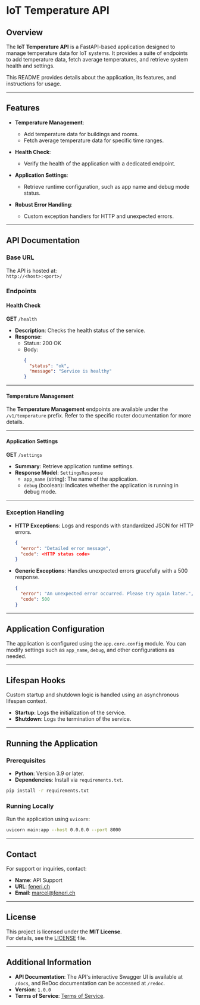 # IoT Temperature API

## Overview

The **IoT Temperature API** is a FastAPI-based application designed to manage temperature data for IoT systems. It provides a suite of endpoints to add temperature data, fetch average temperatures, and retrieve system health and settings. 

This README provides details about the application, its features, and instructions for usage.

---

## Features

- **Temperature Management**:
  - Add temperature data for buildings and rooms.
  - Fetch average temperature data for specific time ranges.

- **Health Check**:
  - Verify the health of the application with a dedicated endpoint.

- **Application Settings**:
  - Retrieve runtime configuration, such as app name and debug mode status.

- **Robust Error Handling**:
  - Custom exception handlers for HTTP and unexpected errors.

---

## API Documentation

### Base URL
The API is hosted at:  
`http://<host>:<port>/`

### Endpoints

#### Health Check

**GET** `/health`

- **Description**: Checks the health status of the service.
- **Response**:
  - Status: 200 OK
  - Body:
    ```json
    {
      "status": "ok",
      "message": "Service is healthy"
    }
    ```

---

#### Temperature Management

The **Temperature Management** endpoints are available under the `/v1/temperature` prefix. Refer to the specific router documentation for more details.

---

#### Application Settings

**GET** `/settings`

- **Summary**: Retrieve application runtime settings.
- **Response Model**: `SettingsResponse`
  - `app_name` (string): The name of the application.
  - `debug` (boolean): Indicates whether the application is running in debug mode.

---

### Exception Handling

- **HTTP Exceptions**:
  Logs and responds with standardized JSON for HTTP errors.
  ```json
  {
    "error": "Detailed error message",
    "code": <HTTP status code>
  }
  ```

- **Generic Exceptions**:
  Handles unexpected errors gracefully with a 500 response.
  ```json
  {
    "error": "An unexpected error occurred. Please try again later.",
    "code": 500
  }
  ```

---

## Application Configuration

The application is configured using the `app.core.config` module. You can modify settings such as `app_name`, `debug`, and other configurations as needed.

---

## Lifespan Hooks

Custom startup and shutdown logic is handled using an asynchronous lifespan context.  
- **Startup**: Logs the initialization of the service.
- **Shutdown**: Logs the termination of the service.

---

## Running the Application

### Prerequisites

- **Python**: Version 3.9 or later.
- **Dependencies**: Install via `requirements.txt`.

```bash
pip install -r requirements.txt
```

### Running Locally

Run the application using `uvicorn`:

```bash
uvicorn main:app --host 0.0.0.0 --port 8000
```

---

## Contact

For support or inquiries, contact:

- **Name**: API Support  
- **URL**: [feneri.ch](http://feneri.ch)  
- **Email**: [marcel@feneri.ch](mailto:marcel@feneri.ch)  

---

## License

This project is licensed under the **MIT License**.  
For details, see the [LICENSE](https://opensource.org/licenses/MIT) file.

---

## Additional Information

- **API Documentation**: The API's interactive Swagger UI is available at `/docs`, and ReDoc documentation can be accessed at `/redoc`.
- **Version**: `1.0.0`
- **Terms of Service**: [Terms of Service](http://example.com/terms/).